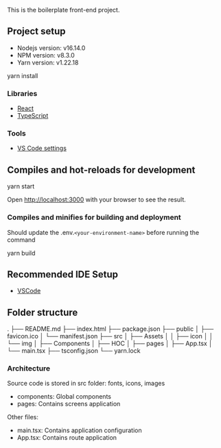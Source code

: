 This is the boilerplate front-end project.

## Project setup

- Nodejs version: v16.14.0
- NPM version: v8.3.0
- Yarn version: v1.22.18

yarn install

### Libraries

- [React](https://reactjs.org/)
- [TypeScript](https://www.typescriptlang.org/)

### Tools

- [VS Code settings](https://code.visualstudio.com/)

## Compiles and hot-reloads for development

yarn start

Open [http://localhost:3000](http://localhost:3000) with your browser to see the result.

### Compiles and minifies for building and deployment

Should update the .env.`<your-environment-name>` before running the command

yarn build

## Recommended IDE Setup

- [VSCode](https://code.visualstudio.com/)

## Folder structure

.
├── README.md
├── index.html
├── package.json
├── public
│   ├── favicon.ico
│   └── manifest.json
├── src
│   ├── Assets
│		│   ├── icon
│		│   └── img
│   ├── Components
│   ├── HOC
│   ├── pages
│   ├── App.tsx
│   └── main.tsx
├── tsconfig.json
└── yarn.lock

### Architecture

Source code is stored in src folder:
fonts, icons, images

- components: Global components
- pages: Contains screens application

Other files:

- main.tsx: Contains application configuration
- App.tsx: Contains route application